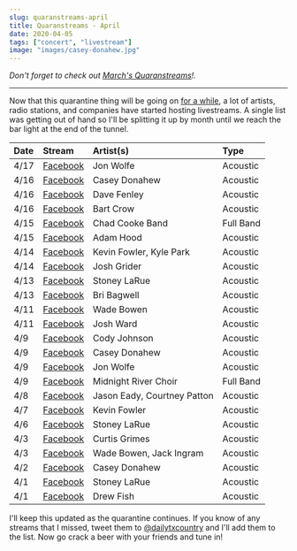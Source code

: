 ```yaml
---
slug: quaranstreams-april
title: Quaranstreams - April
date: 2020-04-05
tags: ["concert", "livestream"]
image: "images/casey-donahew.jpg"
---
```


_Don't forget to check out [March's Quaranstreams][quaranstreams-march]!._

---

Now that this quarantine thing will be going on [for a while][ny-times], a lot of artists, radio stations, and companies have started hosting livestreams. A single list was getting out of hand so I'll be splitting it up by month until we reach the bar light at the end of the tunnel.

| Date | Stream                           | Artist(s)                   | Type      |
| :--- | :------------------------------- | :-------------------------- | :-------- |
| 4/17 | [Facebook][jon-wolfe-2]          | Jon Wolfe                   | Acoustic  |
| 4/16 | [Facebook][casey-donahew-3]      | Casey Donahew               | Acoustic  |
| 4/16 | [Facebook][dave-fenley]          | Dave Fenley                 | Acoustic  |
| 4/16 | [Facebook][bart-crow]            | Bart Crow                   | Acoustic  |
| 4/15 | [Facebook][chad-cooke]           | Chad Cooke Band             | Full Band |
| 4/15 | [Facebook][adam-hood]            | Adam Hood                   | Acoustic  |
| 4/14 | [Facebook][kevin-fowler-2]       | Kevin Fowler, Kyle Park     | Acoustic  |
| 4/14 | [Facebook][josh-grider]          | Josh Grider                 | Acoustic  |
| 4/13 | [Facebook][stoney-larue-3]       | Stoney LaRue                | Acoustic  |
| 4/13 | [Facebook][bri-bagwell]          | Bri Bagwell                 | Acoustic  |
| 4/11 | [Facebook][wade-bowen-2]         | Wade Bowen                  | Acoustic  |
| 4/11 | [Facebook][josh-ward]            | Josh Ward                   | Acoustic  |
| 4/9  | [Facebook][cody-johnson]         | Cody Johnson                | Acoustic  |
| 4/9  | [Facebook][casey-donahew-2]      | Casey Donahew               | Acoustic  |
| 4/9  | [Facebook][jon-wolfe-1]          | Jon Wolfe                   | Acoustic  |
| 4/9  | [Facebook][midnight-river-choir] | Midnight River Choir        | Full Band |
| 4/8  | [Facebook][jason-eady]           | Jason Eady, Courtney Patton | Acoustic  |
| 4/7  | [Facebook][kevin-fowler-1]       | Kevin Fowler                | Acoustic  |
| 4/6  | [Facebook][stoney-larue-2]       | Stoney LaRue                | Acoustic  |
| 4/3  | [Facebook][curtis-grimes]        | Curtis Grimes               | Acoustic  |
| 4/3  | [Facebook][wade-bowen-1]         | Wade Bowen, Jack Ingram     | Acoustic  |
| 4/2  | [Facebook][casey-donahew-1]      | Casey Donahew               | Acoustic  |
| 4/1  | [Facebook][stoney-larue-1]       | Stoney LaRue                | Acoustic  |
| 4/1  | [Facebook][drew-fish]            | Drew Fish                   | Acoustic  |

I'll keep this updated as the quarantine continues. If you know of any streams that I missed, tweet them to [@dailytxcountry][twitter] and I'll add them to the list. Now go crack a beer with your friends and tune in!

[ny-times]: https://www.nytimes.com/2020/03/29/world/coronavirus-live-news-updates.html
[quaranstreams-march]: /posts/quaranstreams-march
[jon-wolfe-2]: https://www.facebook.com/7764681979/videos/244368363376186
[casey-donahew-3]: https://www.facebook.com/121598385287/videos/1895242203942658
[dave-fenley]: https://www.facebook.com/464449500251833/videos/251953745852944
[bart-crow]: https://www.facebook.com/464449500251833/videos/570090676934348
[chad-cooke]: https://www.facebook.com/464449500251833/videos/567740077179411
[adam-hood]: https://www.facebook.com/464449500251833/videos/841409059690960
[kevin-fowler-2]: https://www.facebook.com/15822102761/videos/153991239342416
[josh-grider]: https://www.facebook.com/464449500251833/videos/2503391176593066
[stoney-larue-3]: https://www.facebook.com/144950267652/videos/553685335136570
[bri-bagwell]: https://www.facebook.com/464449500251833/videos/848215552324718
[wade-bowen-2]: https://www.facebook.com/17995575887/videos/1086658571712441
[josh-ward]: https://www.facebook.com/464449500251833/videos/2760184867429683
[cody-johnson]: https://www.facebook.com/12417566442/videos/223100655567405
[casey-donahew-2]: https://www.facebook.com/121598385287/videos/647124112534158
[jon-wolfe-1]: https://www.facebook.com/7764681979/videos/3198340600200534
[midnight-river-choir]: https://www.facebook.com/464449500251833/videos/2934820809932261
[jason-eady]: https://www.facebook.com/464449500251833/videos/231834371352682
[kevin-fowler-1]: https://www.facebook.com/15822102761/videos/239211790781245
[stoney-larue-2]: https://www.facebook.com/144950267652/videos/2961231943897477
[curtis-grimes]: https://www.facebook.com/464449500251833/videos/215002039732026
[wade-bowen-1]: https://www.facebook.com/17995575887/videos/908794339533599
[casey-donahew-1]: https://www.facebook.com/121598385287/videos/524808571802175
[stoney-larue-1]: https://www.facebook.com/144950267652/videos/899047443870671
[drew-fish]: https://www.facebook.com/464449500251833/videos/213093483259969
[twitter]: https://twitter.com/dailytxcountry
